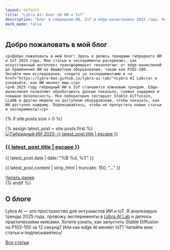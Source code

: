 ```yaml
---
layout: default
title: "Lybra AI: Блог об ИИ и IoT"
description: "Блог о гибридном ИИ, IoT и edge-вычислениях 2025 года. Читайте статьи и эксперименты в Lybra AI Lab."
dark_mode: false
---
```


<main>
<section class="welcome-section">
  <h2 class="spread-text">
    <span>Д</span><span>о</span><span>б</span><span>р</span><span>о</span>
    <span> </span><span>п</span><span>о</span><span>ж</span><span>а</span><span>л</span><span>о</span><span>в</span><span>а</span><span>т</span><span>ь</span>
    <span> </span><span>в</span>
    <span> </span><span>м</span><span>о</span><span>й</span>
    <span> </span><span>б</span><span>л</span><span>о</span><span>г</span>
  </h2>
</section>

<!-- Остальной контент главной страницы -->
    <p>Добро пожаловать в мой блог! Здесь я делюсь трендами гибридного ИИ и IoT 2025 года. Мои статьи и эксперименты раскрывают, как искусственный интеллект трансформирует технологии: от edge-вычислений до применения ИИ на бюджетном оборудовании, таком как P102-100. Читайте мои исследования, следите за экспериментами в <a href="https://lybra-bee.github.io/lybra-ai-lab/">Lybra AI Lab</a> и узнавайте, как ИИ меняет мир.</p>
    <p>В 2025 году гибридный ИИ в IoT становится ключевым трендом. Edge-вычисления позволяют обрабатывать данные локально, снижая задержки и повышая безопасность. Моя лаборатория тестирует Stable Diffusion, LLaMA и другие модели на доступном оборудовании, чтобы показать, как ИИ доступен каждому. Подписывайтесь, чтобы не пропустить новые статьи и эксперименты!</p>
  </section>

  {% if site.posts.size > 0 %}
  <div class="latest-post">
    {% assign latest_post = site.posts.first %}
    <div class="neural-card-3d main-page-card">
      <div class="card-image-container">
        <a href="{{ latest_post.url | relative_url }}">
          <img src="{{ latest_post.image | default: '/assets/images/posts/placeholder.png' | relative_url }}" alt="Гибридный ИИ 2025: {{ latest_post.title | escape }}" class="main-page-image" loading="lazy">
        </a>
      </div>
      <div class="card-content-container">
        <h3><a href="{{ latest_post.url | relative_url }}">{{ latest_post.title | escape }}</a></h3>
        <p class="post-date">{{ latest_post.date | date: "%B %d, %Y" }}</p>
        <p class="card-excerpt">{{ latest_post.content | strip_html | truncate: 150, "..." }}</p>
        <a href="{{ latest_post.url | relative_url }}" class="btn btn-outline-light">Читать далее</a>
      </div>
    </div>
  </div>
  {% endif %}

  <section class="about-section">
    <h2>О блоге</h2>
    <p>Lybra AI — это пространство для энтузиастов ИИ и IoT. Я анализирую тренды 2025 года, провожу эксперименты в <a href="https://lybra-bee.github.io/lybra-ai-lab/">Lybra AI Lab</a> и делюсь практическими кейсами. Хотите узнать, как запустить Stable Diffusion на P102-100 за 12 секунд? Или как edge AI меняет IoT? Читайте мои статьи и подписывайтесь!</p>
    <a href="/articles" class="btn btn-outline-light">Все статьи</a>
  </section>
</main>
